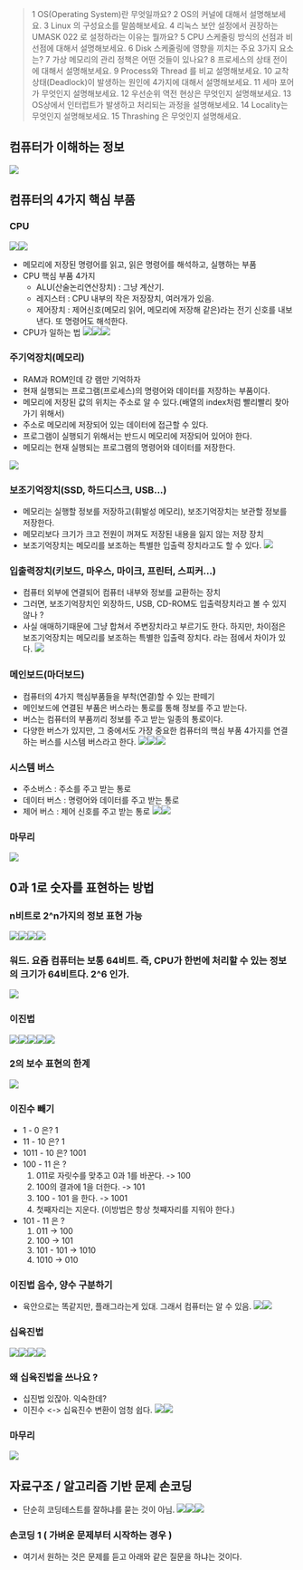 > 1 OS(Operating System)란 무엇일까요?
2 OS의 커널에 대해서 설명해보세요.
3 Linux 의 구성요소를 말씀해보세요.
4 리눅스 보안 설정에서 권장하는 UMASK 022 로 설정하라는 이유는 뭘까요? 5 CPU 스케줄링 방식의 선점과 비선점에 대해서 설명해보세요.
6 Disk 스케줄링에 영향을 끼치는 주요 3가지 요소는? 7 가상 메모리의 관리 정책은 어떤 것들이 있나요?
8 프로세스의 상태 전이에 대해서 설명해보세요.
9 Process와 Thread 를 비교 설명해보세요.
10 교착상태(Deadlock)이 발생하는 원인에 4가지에 대해서 설명해보세요.
11 세마 포어가 무엇인지 설명해보세요.
12 우선순위 역전 현상은 무엇인지 설명해보세요.
13 OS상에서 인터럽트가 발생하고 처리되는 과정을 설명해보세요. 14 Locality는 무엇인지 설명해보세요.
15 Thrashing 은 무엇인지 설명해세요.


## 컴퓨터가 이해하는 정보
![](https://velog.velcdn.com/images/dev_kickbell/post/7d0ded06-15cc-4099-b6d1-c121b0f7886e/image.png)

## 컴퓨터의 4가지 핵심 부품		
	
### CPU			
		
![](https://velog.velcdn.com/images/dev_kickbell/post/c516bf02-a3b7-421e-b817-b3f0ae12aecf/image.png)![](https://velog.velcdn.com/images/dev_kickbell/post/eeaa975a-77fc-4e4c-9990-e1f230d98ec0/image.png)
* 메모리에 저장된 명령어를 읽고, 읽은 명령어를 해석하고, 실행하는 부품
* CPU 핵심 부품 4가지 
    - ALU(산술논리연산장치) : 그냥 계산기.
    - 레지스터 : CPU 내부의 작은 저장장치, 여러개가 있음. 
    - 제어장치 : 제어신호(메모리 읽어, 메모리에 저장해 같은)라는 전기 신호를 내보낸다. 또 명령어도 해석한다. 
* CPU가 일하는 법
![](https://velog.velcdn.com/images/dev_kickbell/post/5028e544-4908-43b0-97a9-c6f58e371b37/image.png)![](https://velog.velcdn.com/images/dev_kickbell/post/28e21789-b487-4a04-9fd8-76a39862f49f/image.png)![](https://velog.velcdn.com/images/dev_kickbell/post/68b68086-3e74-4cdf-a402-1bc71090fa37/image.png)



### 주기억장치(메모리)
- RAM과 ROM인데 걍 램만 기억하자
- 현재 실행되는 프로그램(프로세스)의 명령어와 데이터를 저장하는 부품이다. 
- 메모리에 저장된 값의 위치는 주소로 알 수 있다.(배열의 index처럼 빨리빨리 찾아가기 위해서) 
- 주소로 메모리에 저장되어 있는 데이터에 접근할 수 있다. 
- 프로그램이 실행되기 위해서는 반드시 메모리에 저장되어 있어야 한다. 
- 메모리는 현재 실행되는 프로그램의 명령어와 데이터를 저장한다. 

![](https://velog.velcdn.com/images/dev_kickbell/post/9c58c107-b67f-4d7b-a748-696208216614/image.png)
### 보조기억장치(SSD, 하드디스크, USB...)
- 메모리는 실행할 정보를 저장하고(휘발성 메모리), 보조기억장치는 보관할 정보를 저장한다. 
- 메모리보다 크기가 크고 전원이 꺼져도 저장된 내용을 잃지 않는 저장 장치 
- 보조기억장치는 메모리를 보조하는 특별한 입출력 장치라고도 할 수 있다. 
![](https://velog.velcdn.com/images/dev_kickbell/post/604c308e-27ec-4c72-bdbb-9e9e2dcd03a5/image.png)
### 입출력장치(키보드, 마우스, 마이크, 프린터, 스피커...) 
- 컴퓨터 외부에 연결되어 컴퓨터 내부와 정보를 교환하는 장치 
- 그러면, 보조기억장치인 외장하드, USB, CD-ROM도 입출력장치라고 볼 수 있지 않나 ? 
- 사실 애매하기때문에 그냥 합쳐서 주변장치라고 부르기도 한다. 하지만, 차이점은 보조기억장치는 메모리를 보조하는 특별한 입출력 장치다. 라는 점에서 차이가 있다. 
![](https://velog.velcdn.com/images/dev_kickbell/post/8b6afc91-5359-4bd4-9659-2d179ed4e916/image.png)
### 메인보드(마더보드)
- 컴퓨터의 4가지 핵심부품들을 부착(연결)할 수 있는 판떼기
- 메인보드에 연결된 부품은 버스라는 통로를 통해 정보를 주고 받는다. 
- 버스는 컴퓨터의 부품끼리 정보를 주고 받는 일종의 통로이다. 
- 다양한 버스가 있지만, 그 중에서도 가장 중요한 컴퓨터의 핵심 부품 4가지를 연결하는 버스를 시스템 버스라고 한다. 
![](https://velog.velcdn.com/images/dev_kickbell/post/fb56a163-b721-486c-b1df-26fda5031e6f/image.png)![](https://velog.velcdn.com/images/dev_kickbell/post/ff5f7e4c-8166-48ef-b610-45a04c25f8e8/image.png)![](https://velog.velcdn.com/images/dev_kickbell/post/e4171fcf-8f5d-48c6-a990-0872065209d7/image.png)

### 시스템 버스 
- 주소버스 : 주소를 주고 받는 통로
- 데이터 버스 : 명령어와 데이터를 주고 받는 통로
- 제어 버스 : 제어 신호를 주고 받는 통로 
![](https://velog.velcdn.com/images/dev_kickbell/post/3a51a273-8531-434c-8b9f-7ce008990c89/image.png)![](https://velog.velcdn.com/images/dev_kickbell/post/7773ff7c-e202-4a91-bd4b-fc792f61b335/image.png)

### 마무리 
![](https://velog.velcdn.com/images/dev_kickbell/post/f86a6e36-a28e-4230-9287-7932424b85f7/image.png)

## 0과 1로 숫자를 표현하는 방법
### n비트로 2^n가지의 정보 표현 가능
![](https://velog.velcdn.com/images/dev_kickbell/post/0a4442e7-7ec2-4b6a-b262-bb4971cced26/image.png)![](https://velog.velcdn.com/images/dev_kickbell/post/32d53093-2725-4615-afb5-9fd039b99369/image.png)![](https://velog.velcdn.com/images/dev_kickbell/post/9fa654c0-b01c-43b4-8d4e-fd12be77756c/image.png)![](https://velog.velcdn.com/images/dev_kickbell/post/e7c41bbf-fe5c-46fa-9d46-01671b83dd72/image.png)

### 워드. 요즘 컴퓨터는 보통 64비트. 즉, CPU가 한번에 처리할 수 있는 정보의 크기가 64비트다. 2^6 인가.
![](https://velog.velcdn.com/images/dev_kickbell/post/0a4ba94e-adaf-4132-88be-2c896e11adce/image.png)

### 이진법
![](https://velog.velcdn.com/images/dev_kickbell/post/1925d4da-f0ad-458b-a222-ccd87a4d5f71/image.png)![](https://velog.velcdn.com/images/dev_kickbell/post/91090422-12ff-44a4-bf22-35c7a486e07d/image.png)![](https://velog.velcdn.com/images/dev_kickbell/post/37826eb0-5dc3-4cc3-9c96-e9520350c284/image.png)![](https://velog.velcdn.com/images/dev_kickbell/post/10f0fbd6-399a-4528-94c8-eb211591c8c7/image.png)![](https://velog.velcdn.com/images/dev_kickbell/post/8da51c11-5aac-4efe-ba9a-38ab6f8082bc/image.png)

### 2의 보수 표현의 한계 
![](https://velog.velcdn.com/images/dev_kickbell/post/4e984437-1dad-456a-bcb1-d53bf9248baa/image.png)

### 이진수 빼기 
- 1 - 0 은? 1
- 11 - 10 은? 1
- 1011 - 10 은? 1001
- 100 - 11 은 ? 
	1. 011로 자릿수를 맞추고 0과 1를 바꾼다. -> 100 
    2. 100의 결과에 1을 더한다. -> 101 
    3. 100 - 101 을 한다. -> 1001 
    4. 첫째자리는 지운다. (이방법은 항상 첫쨰자리를 지워야 한다.) 
- 101 - 11 은 ? 
	1. 011 -> 100 
    2. 100 -> 101 
    3. 101 - 101 -> 1010
    4. 1010 -> 010 


### 이진법 음수, 양수 구분하기
- 육안으로는 똑같지만, 플래그라는게 있대. 그래서 컴퓨터는 알 수 있음.
![](https://velog.velcdn.com/images/dev_kickbell/post/33a0322b-b4c1-40a8-95f7-44d26187471d/image.png)![](https://velog.velcdn.com/images/dev_kickbell/post/a81cbbe5-165b-4ff5-80ab-b7a874fb8c8b/image.png)
 


### 십육진법
![](https://velog.velcdn.com/images/dev_kickbell/post/e55c04f2-0a32-4711-9988-f47833fa9e44/image.png)![](https://velog.velcdn.com/images/dev_kickbell/post/b1af55cc-500a-46fe-bf41-e51dc2bf7c9f/image.png)![](https://velog.velcdn.com/images/dev_kickbell/post/a36c3826-e91e-423c-895e-e1c2c3781518/image.png)![](https://velog.velcdn.com/images/dev_kickbell/post/d6d75d03-1050-424f-b5f4-652bd661556b/image.png)


### 왜 십육진법을 쓰나요 ?
- 십진법 있잖아. 익숙한데? 
- 이진수 <-> 십육진수 변환이 엄청 쉽다. 
![](https://velog.velcdn.com/images/dev_kickbell/post/0ef4153e-4150-499f-9ac4-9232abf19fc0/image.png)![](https://velog.velcdn.com/images/dev_kickbell/post/2449f696-4dc7-4b30-a292-305b7567f7e9/image.png)

### 마무리
![](https://velog.velcdn.com/images/dev_kickbell/post/0522bac8-3f92-4a66-ade3-6a0511f128e6/image.png)


    


## 자료구조 / 알고리즘 기반 문제 손코딩

* 단순히 코딩테스트를 잘하냐를 묻는 것이 아님. ![](https://velog.velcdn.com/images/dev\_kickbell/post/e819152e-5400-4aee-957f-fa2ee35ec950/image.png)![](https://velog.velcdn.com/images/dev\_kickbell/post/09f8d63e-786b-4660-8621-9f5f77a029d5/image.png)![](https://velog.velcdn.com/images/dev\_kickbell/post/0a2673af-736b-4cad-8296-9fbe6a268de5/image.png)

### 손코딩 1 ( 가벼운 문제부터 시작하는 경우 )

* 여기서 원하는 것은 문제를 듣고 아래와 같은 질문을 하냐는 것이다.





## 
## 
## 
## 
## 
## 
